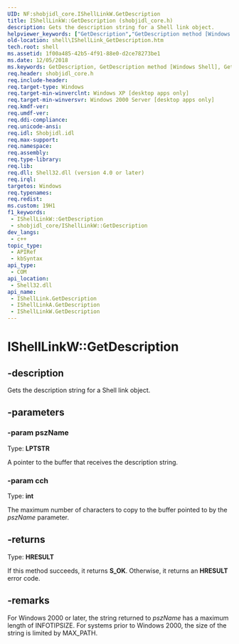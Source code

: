 ```yaml
---
UID: NF:shobjidl_core.IShellLinkW.GetDescription
title: IShellLinkW::GetDescription (shobjidl_core.h)
description: Gets the description string for a Shell link object.
helpviewer_keywords: ["GetDescription","GetDescription method [Windows Shell]","GetDescription method [Windows Shell]","IShellLink interface","GetDescription method [Windows Shell]","IShellLinkA interface","GetDescription method [Windows Shell]","IShellLinkW interface","IShellLink interface [Windows Shell]","GetDescription method","IShellLink::GetDescription","IShellLinkA interface [Windows Shell]","GetDescription method","IShellLinkA::GetDescription","IShellLinkW interface [Windows Shell]","GetDescription method","IShellLinkW.GetDescription","IShellLinkW::GetDescription","_win32_IShellLink_GetDescription","shell.IShellLink_GetDescription","shobjidl_core/IShellLink::GetDescription","shobjidl_core/IShellLinkA::GetDescription","shobjidl_core/IShellLinkW::GetDescription"]
old-location: shell\IShellLink_GetDescription.htm
tech.root: shell
ms.assetid: 1f00a485-42b5-4f91-88e0-d2ce78273be1
ms.date: 12/05/2018
ms.keywords: GetDescription, GetDescription method [Windows Shell], GetDescription method [Windows Shell],IShellLink interface, GetDescription method [Windows Shell],IShellLinkA interface, GetDescription method [Windows Shell],IShellLinkW interface, IShellLink interface [Windows Shell],GetDescription method, IShellLink::GetDescription, IShellLinkA interface [Windows Shell],GetDescription method, IShellLinkA::GetDescription, IShellLinkW interface [Windows Shell],GetDescription method, IShellLinkW.GetDescription, IShellLinkW::GetDescription, _win32_IShellLink_GetDescription, shell.IShellLink_GetDescription, shobjidl_core/IShellLink::GetDescription, shobjidl_core/IShellLinkA::GetDescription, shobjidl_core/IShellLinkW::GetDescription
req.header: shobjidl_core.h
req.include-header: 
req.target-type: Windows
req.target-min-winverclnt: Windows XP [desktop apps only]
req.target-min-winversvr: Windows 2000 Server [desktop apps only]
req.kmdf-ver: 
req.umdf-ver: 
req.ddi-compliance: 
req.unicode-ansi: 
req.idl: Shobjidl.idl
req.max-support: 
req.namespace: 
req.assembly: 
req.type-library: 
req.lib: 
req.dll: Shell32.dll (version 4.0 or later)
req.irql: 
targetos: Windows
req.typenames: 
req.redist: 
ms.custom: 19H1
f1_keywords:
 - IShellLinkW::GetDescription
 - shobjidl_core/IShellLinkW::GetDescription
dev_langs:
 - c++
topic_type:
 - APIRef
 - kbSyntax
api_type:
 - COM
api_location:
 - Shell32.dll
api_name:
 - IShellLink.GetDescription
 - IShellLinkA.GetDescription
 - IShellLinkW.GetDescription
---
```


# IShellLinkW::GetDescription


## -description

Gets the description string for a Shell link object.

## -parameters

### -param pszName

Type: <b>LPTSTR</b>

A pointer to the buffer that receives the description string.

### -param cch

Type: <b>int</b>

The maximum number of characters to copy to the buffer pointed to by the <i>pszName</i> parameter.

## -returns

Type: <b>HRESULT</b>

If this method succeeds, it returns <b>S_OK</b>. Otherwise, it returns an <b>HRESULT</b> error code.

## -remarks

For Windows 2000 or later, the string returned to <i>pszName</i> has a maximum length of INFOTIPSIZE. For systems prior to Windows 2000, the size of the string is limited by MAX_PATH.

